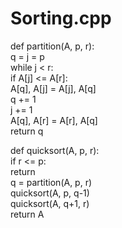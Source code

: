 <!--ROHITH 106117041-->
<!--KANCHI 106117041-->
# Sorting.cpp
def partition(A, p, r):  
   q = j = p  
   while j < r:  
     if A[j] <= A[r]:  
       A[q], A[j] = A[j], A[q]  
         q += 1  
     j += 1  
   A[q], A[r] = A[r], A[q]  
   return q  
     
   def quicksort(A, p, r):  
   if r <= p:  
     return  
   q = partition(A, p, r)  
   quicksort(A, p, q-1)  
   quicksort(A, q+1, r)  
   return A  
